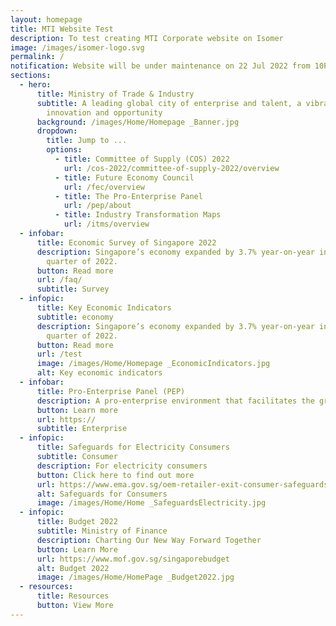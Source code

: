 ```yaml
---
layout: homepage
title: MTI Website Test
description: To test creating MTI Corporate website on Isomer
image: /images/isomer-logo.svg
permalink: /
notification: Website will be under maintenance on 22 Jul 2022 from 10PM-2AM.
sections:
  - hero:
      title: Ministry of Trade & Industry
      subtitle: A leading global city of enterprise and talent, a vibrant nation of
        innovation and opportunity
      background: /images/Home/Homepage _Banner.jpg
      dropdown:
        title: Jump to ...
        options:
          - title: Committee of Supply (COS) 2022
            url: /cos-2022/committee-of-supply-2022/overview
          - title: Future Economy Council
            url: /fec/overview
          - title: The Pro-Enterprise Panel
            url: /pep/about
          - title: Industry Transformation Maps
            url: /itms/overview
  - infobar:
      title: Economic Survey of Singapore 2022
      description: Singapore’s economy expanded by 3.7% year-on-year in the first
        quarter of 2022.
      button: Read more
      url: /faq/
      subtitle: Survey
  - infopic:
      title: Key Economic Indicators
      subtitle: economy
      description: Singapore’s economy expanded by 3.7% year-on-year in the first
        quarter of 2022.
      button: Read more
      url: /test
      image: /images/Home/Homepage _EconomicIndicators.jpg
      alt: Key economic indicators
  - infobar:
      title: Pro-Enterprise Panel (PEP)
      description: A pro-enterprise environment that facilitates the growth of businesses.
      button: Learn more
      url: https://
      subtitle: Enterprise
  - infopic:
      title: Safeguards for Electricity Consumers
      subtitle: Consumer
      description: For electricity consumers
      button: Click here to find out more
      url: https://www.ema.gov.sg/oem-retailer-exit-consumer-safeguards.aspx
      alt: Safeguards for Consumers
      image: /images/Home/Home _SafeguardsElectricity.jpg
  - infopic:
      title: Budget 2022
      subtitle: Ministry of Finance
      description: Charting Our New Way Forward Together
      button: Learn More
      url: https://www.mof.gov.sg/singaporebudget
      alt: Budget 2022
      image: /images/Home/HomePage _Budget2022.jpg
  - resources:
      title: Resources
      button: View More
---
```

